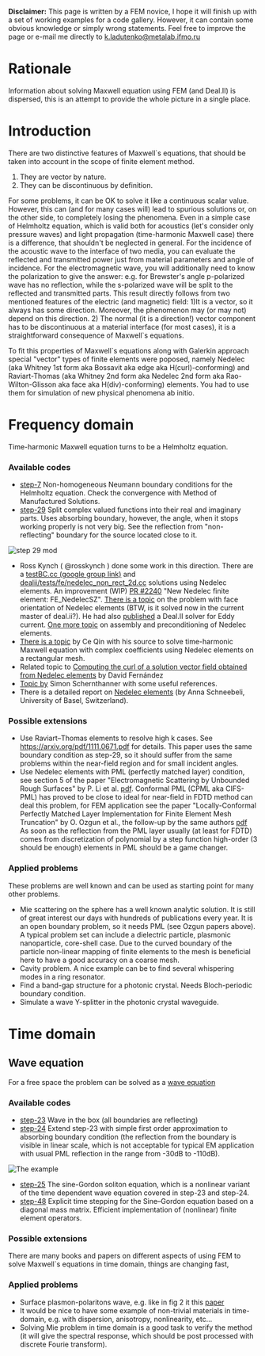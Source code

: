 **Disclaimer:** This page is written by a FEM novice, I hope it will finish up with a set of working examples for a code gallery. However, it can contain some obvious knowledge or simply wrong statements. Feel free to improve the page or e-mail me directly to k.ladutenko@metalab.ifmo.ru

# Rationale

Information about solving Maxwell equation using FEM (and Deal.II) is dispersed, this is an attempt to provide the whole picture in a single place.

# Introduction

There are two distinctive features of Maxwell`s equations, that should be taken into account in the scope of finite element method. 

1. They are vector by nature.
2. They can be discontinuous by definition.
 
For some problems, it can be OK to solve it like a continuous scalar value. However, this can (and for many cases will) lead to spurious solutions or, on the other side, to completely losing the phenomena. Even in a simple case of Helmholtz equation, which is valid both for acoustics (let's consider only pressure waves) and light propagation (time-harmonic Maxwell case) there is a difference, that shouldn't be neglected in general. For the incidence of the acoustic wave to the interface of two media, you can evaluate the reflected and transmitted power just from material parameters and angle of incidence. For the electromagnetic wave, you will additionally need to know the polarization to give the answer: e.g. for Brewster's angle p-polarized wave has no reflection, while the s-polarized wave will be split to the reflected and transmitted parts. This result directly follows from two mentioned features of the electric (and magnetic) field: 1)It is a vector, so it always has some direction. Moreover, the phenomenon may (or may not) depend on this direction. 2) The normal (it is a direction!) vector component has to be discontinuous at a material interface (for most cases), it is a straightforward consequence of Maxwell`s equations. 

To fit this properties of Maxwell`s equations along with Galerkin approach special "vector" types of finite elements were poposed, namely Nedelec (aka Whitney 1st form aka Bossavit aka edge aka H(curl)-conforming) and Raviart-Thomas (aka Whitney 2nd form aka Nedelec 2nd form aka Rao-Wilton-Glisson aka face aka H(div)-conforming) elements. You had to use them for simulation of new physical phenomena ab initio.   
 
# Frequency domain
Time-harmonic Maxwell equation turns to be a Helmholtz equation.

### Available codes

* [step-7](http://dealii.org/developer/doxygen/deal.II/step_7.html) Non-homogeneous Neumann boundary conditions for the Helmholtz equation. Check the convergence with Method of Manufactured Solutions.
* [step-29](http://dealii.org/developer/doxygen/deal.II/step_29.html) Split complex valued functions into their real and imaginary parts. Uses absorbing boundary, however, the angle, when it stops working properly is not very big. See the reflection from "non-reflecting" boundary for the source located close to it.

 ![step 29 mod](https://docs.google.com/uc?authuser=0&id=0B7jg2ikAVgGLRXRRREZSX2F1MTg&export=download)
* Ross Kynch ( @rosskynch ) done some work in this direction. There are a [testBC.cc (google group link)](https://groups.google.com/d/msg/dealii/ZJqmZgObysw/RfyFkbY0D9AJ) and [dealii/tests/fe/nedelec_non_rect_2d.cc](https://github.com/dealii/dealii/blob/master/tests/fe/nedelec_non_rect_2d.cc) solutions using Nedelec elements. 
An improvement (WIP) [PR #2240](https://github.com/dealii/dealii/pull/2240) "New Nedelec finite element: FE_NedelecSZ". [There is a topic](https://groups.google.com/d/msg/dealii/1g3YSUdPSGY/0oW3upegbqMJ) on the problem with face orientation of Nedelec elements (BTW, is it solved now in the current master of deal.ii?). He had also [published](https://github.com/rosskynch/MIT_Forward) a Deal.II solver for Eddy current. [One more topic](https://groups.google.com/d/msg/dealii/odXjp7U3y0s/qXjYyWAefhIJ) on assembly and preconditioning of Nedelec elements.
* [There is a topic](https://groups.google.com/d/msg/dealii/8SbZ04qLwdQ/UReeEYmUFsAJ) by Ce Qin with his source to solve time-harmonic Maxwell equation with complex coefficients using Nedelec elements on a rectangular mesh.
* Related topic to [Computing the curl of a solution vector field obtained from Nedelec elements](https://groups.google.com/d/msg/dealii/iWrNRAH8b6o/GHmCs2oLmtUJ) by David Fernández 
* [Topic by](https://groups.google.com/d/msg/dealii/xpW2-h326Bs/5Nhj9TzHKlgJ) Simon Schernthanner with some useful references.
* There is a  detailed report on [Nedelec elements](http://www.dealii.org/reports/nedelec/nedelec.pdf) (by Anna Schneebeli, University of Basel, Switzerland).   

### Possible extensions

* Use Raviart–Thomas elements to resolve high k cases. See https://arxiv.org/pdf/1111.0671.pdf for details. This paper uses the same boundary condition as step-29, so it should suffer from the same problems within the near-field region and for small incident angles.
* Use Nedelec elements with PML (perfectly matched layer) condition, see section 5 of the paper "Electromagnetic Scattering by Unbounded Rough Surfaces" by P. Li et al. [pdf](https://www.math.purdue.edu/~lipeijun/paper/2011/Li_Wu_Zheng_SIMA_2011.pdf). Conformal PML (CPML aka CIFS-PML) has proved to be close to ideal for near-field in FDTD method can deal this problem, for FEM application see the paper "Locally-Conformal Perfectly Matched Layer Implementation for Finite Element Mesh Truncation" by O. Ozgun et al., the follow-up by the same authors [pdf](http://journals.tubitak.gov.tr/elektrik/issues/elk-08-16-1/elk-16-1-6-0802-3.pdf) As soon as the reflection from the PML layer usually (at least for FDTD) comes from discretization of polynomial by a step function high-order (3 should be enough) elements in PML should be a game changer.

### Applied problems 

These problems are well known and can be used as starting point for many other problems. 
          
* Mie scattering on the sphere has a well known analytic solution. It is still of great interest our days with hundreds of publications every year. It is an open boundary problem, so it needs PML (see Ozgun papers above). A typical problem set can include a dielectric particle, plasmonic nanoparticle, core-shell case. Due to the curved boundary of the particle non-linear mapping of finite elements to the mesh is beneficial here to have a good accuracy on a coarse mesh.
* Cavity problem. A nice example can be to find several whispering modes in a ring resonator.
* Find a band-gap structure for a photonic crystal. Needs Bloch-periodic boundary condition.
* Simulate a wave Y-splitter in the photonic crystal waveguide.


# Time domain

## Wave equation
For a free space the problem can be solved as a [wave equation](https://en.wikipedia.org/wiki/Electromagnetic_wave_equation) 

### Available codes
* [step-23](http://dealii.org/developer/doxygen/deal.II/step_23.html) Wave in the box (all boundaries are reflecting)
* [step-24](http://dealii.org/developer/doxygen/deal.II/step_24.html) Extend step-23 with simple first order approximation to absorbing boundary condition (the reflection from the boundary is visible in linear scale, which is not acceptable for typical EM application with usual PML reflection in the range from -30dB to -110dB). 

![The example](https://docs.google.com/uc?authuser=0&id=0B7jg2ikAVgGLYldpN1VKVzdwcTA&export=download)

* [step-25](http://dealii.org/developer/doxygen/deal.II/step_25.html) The sine-Gordon soliton equation, which is a nonlinear variant of the time dependent wave equation covered in step-23 and step-24.
* [step-48](http://dealii.org/developer/doxygen/deal.II/step_48.html) Explicit time stepping for the Sine–Gordon equation based on a diagonal mass matrix. Efficient implementation of (nonlinear) finite element operators.

### Possible extensions

There are many books and papers on different aspects of using FEM to solve Maxwell`s equations in time domain, things are changing fast, 



### Applied problems

* Surface plasmon-polaritons wave, e.g. like in fig 2 it this [paper](http://iopscience.iop.org/article/10.1088/1367-2630/10/3/033035)
* It would be nice to have some example of non-trivial materials in time-domain, e.g. with dispersion, anisotropy, nonlinearity, etc...
* Solving Mie problem in time domain is a good task to verify the method (it will give the spectral response, which should be post processed with discrete Fourie transform).
